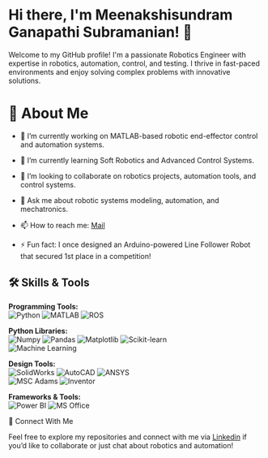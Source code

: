 # Hi there, I'm Meenakshisundram Ganapathi Subramanian! 👋

Welcome to my GitHub profile! I'm a passionate Robotics Engineer with expertise in robotics, automation, control, and testing. I thrive in fast-paced environments and enjoy solving complex problems with innovative solutions.

# 🚀 About Me

- 🔭 I’m currently working on MATLAB-based robotic end-effector control and automation systems.

- 🌱 I’m currently learning Soft Robotics and Advanced Control Systems.

- 👯 I’m looking to collaborate on robotics projects, automation tools, and control systems.

- 💬 Ask me about robotic systems modeling, automation, and mechatronics.

- 📫 How to reach me: [Mail](sundhar422003@gmail.com) 

- ⚡ Fun fact: I once designed an Arduino-powered Line Follower Robot that secured 1st place in a competition!




## 🛠️ Skills & Tools

**Programming Tools:**  
![Python](https://img.shields.io/badge/Python-3776AB?style=for-the-badge&logo=python&logoColor=white) ![MATLAB](https://img.shields.io/badge/MATLAB-0076A8?style=for-the-badge&logo=mathworks&logoColor=white) ![ROS](https://img.shields.io/badge/ROS-22314E?style=for-the-badge&logo=ros&logoColor=white)  

**Python Libraries:**  
![Numpy](https://img.shields.io/badge/Numpy-013243?style=for-the-badge&logo=numpy&logoColor=white) ![Pandas](https://img.shields.io/badge/Pandas-150458?style=for-the-badge&logo=pandas&logoColor=white) ![Matplotlib](https://img.shields.io/badge/Matplotlib-005571?style=for-the-badge&logo=python&logoColor=white) ![Scikit-learn](https://img.shields.io/badge/Scikit--learn-F7931E?style=for-the-badge&logo=scikit-learn&logoColor=white)  
![Machine Learning](https://img.shields.io/badge/Machine%20Learning-000000?style=for-the-badge&logo=python&logoColor=white)

**Design Tools:**  
![SolidWorks](https://img.shields.io/badge/SolidWorks-FCA121?style=for-the-badge&logo=dassaultsystems&logoColor=white) ![AutoCAD](https://img.shields.io/badge/AutoCAD-0076C0?style=for-the-badge&logo=autodesk&logoColor=white) ![ANSYS](https://img.shields.io/badge/ANSYS-FFB71B?style=for-the-badge&logo=ansys&logoColor=black)  
![MSC Adams](https://img.shields.io/badge/MSC%20Adams-0078D4?style=for-the-badge&logoColor=white) ![Inventor](https://img.shields.io/badge/Inventor-FF6600?style=for-the-badge&logo=autodesk&logoColor=white)

**Frameworks & Tools:**  
![Power BI](https://img.shields.io/badge/Power%20BI-F2C811?style=for-the-badge&logo=powerbi&logoColor=black) ![MS Office](https://img.shields.io/badge/MS%20Office-D83B01?style=for-the-badge&logo=microsoft-office&logoColor=white)  

🔗 Connect With Me

Feel free to explore my repositories and connect with me via [Linkedin](http://www.linkedin.com/in/meenakshisundramg) if you’d like to collaborate or just chat about robotics and automation!

<!---
Meenakshisundram2003/Meenakshisundram2003 is a ✨ special ✨ repository because its `README.md` (this file) appears on your GitHub profile.
You can click the Preview link to take a look at your changes.
--->
